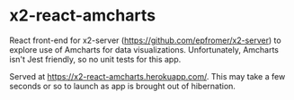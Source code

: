 # x2-react-amcharts

React front-end for x2-server (https://github.com/epfromer/x2-server) to explore use of Amcharts for data visualizations.  Unfortunately, Amcharts isn't Jest friendly, so no unit tests for this app.

Served at https://x2-react-amcharts.herokuapp.com/.  This may take a few seconds or so to launch as app is brought out of hibernation.
